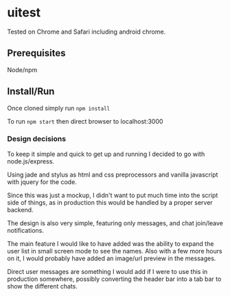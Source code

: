 # uitest

Tested on Chrome and Safari including android chrome.

## Prerequisites
Node/npm

## Install/Run
Once cloned simply run `npm install`

To run `npm start` then direct browser to localhost:3000

### Design decisions
To keep it simple and quick to get up and running I decided to go with node.js/express.

Using jade and stylus as html and css preprocessors and vanilla javascript with jquery for the code.

Since this was just a mockup, I didn't want to put much time into the script side of things, 
as in production this would be handled by a proper server backend.

The design is also very simple, featuring only messages, and chat join/leave notifications.

The main feature I would like to have added was the ability to expand the user list in small screen mode to see the names.
Also with a few more hours on it, I would probably have added an image/url preview in the messages.

Direct user messages are something I would add if I were to use this in production somewhere, 
possibly converting the header bar into a tab bar to show the different chats.
